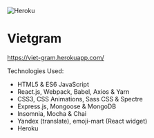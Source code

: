 ![Heroku](http://heroku-badge.herokuapp.com/?app=viet-gram)

# Vietgram
https://viet-gram.herokuapp.com/

Technologies Used:

- HTML5 & ES6 JavaScript
- React.js, Webpack, Babel, Axios & Yarn
- CSS3, CSS Animations, Sass CSS & Spectre
- Express.js, Mongoose & MongoDB
- Insomnia, Mocha & Chai
- Yandex (translate), emoji-mart (React widget)
- Heroku
